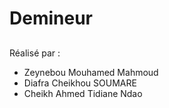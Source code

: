 # Demineur
##
Réalisé par :
  - Zeynebou Mouhamed Mahmoud
  - Diafra Cheikhou SOUMARE
  - Cheikh Ahmed Tidiane Ndao

